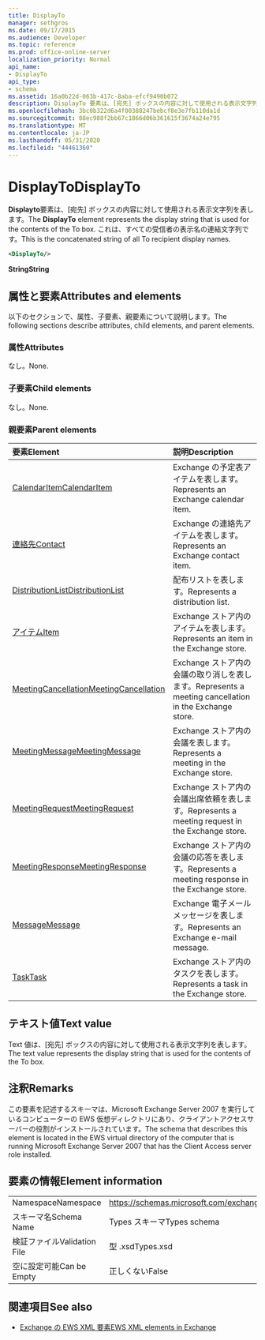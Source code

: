 ```yaml
---
title: DisplayTo
manager: sethgros
ms.date: 09/17/2015
ms.audience: Developer
ms.topic: reference
ms.prod: office-online-server
localization_priority: Normal
api_name:
- DisplayTo
api_type:
- schema
ms.assetid: 16a0b22d-063b-417c-8aba-efcf9490b072
description: DisplayTo 要素は、[宛先] ボックスの内容に対して使用される表示文字列を表します。 これは、すべての受信者の表示名の連結文字列です。
ms.openlocfilehash: 3bc0b322d6a4f00388247bebcf8e3e7fb110da1d
ms.sourcegitcommit: 88ec988f2bb67c1866d06b361615f3674a24e795
ms.translationtype: MT
ms.contentlocale: ja-JP
ms.lasthandoff: 05/31/2020
ms.locfileid: "44461360"
---
```

# <a name="displayto"></a><span data-ttu-id="ab14d-104">DisplayTo</span><span class="sxs-lookup"><span data-stu-id="ab14d-104">DisplayTo</span></span>

<span data-ttu-id="ab14d-105">**Displayto**要素は、[宛先] ボックスの内容に対して使用される表示文字列を表します。</span><span class="sxs-lookup"><span data-stu-id="ab14d-105">The **DisplayTo** element represents the display string that is used for the contents of the To box.</span></span> <span data-ttu-id="ab14d-106">これは、すべての受信者の表示名の連結文字列です。</span><span class="sxs-lookup"><span data-stu-id="ab14d-106">This is the concatenated string of all To recipient display names.</span></span> 
  
```xml
<DisplayTo/>
```

 <span data-ttu-id="ab14d-107">**String**</span><span class="sxs-lookup"><span data-stu-id="ab14d-107">**String**</span></span>
## <a name="attributes-and-elements"></a><span data-ttu-id="ab14d-108">属性と要素</span><span class="sxs-lookup"><span data-stu-id="ab14d-108">Attributes and elements</span></span>

<span data-ttu-id="ab14d-109">以下のセクションで、属性、子要素、親要素について説明します。</span><span class="sxs-lookup"><span data-stu-id="ab14d-109">The following sections describe attributes, child elements, and parent elements.</span></span>
  
### <a name="attributes"></a><span data-ttu-id="ab14d-110">属性</span><span class="sxs-lookup"><span data-stu-id="ab14d-110">Attributes</span></span>

<span data-ttu-id="ab14d-111">なし。</span><span class="sxs-lookup"><span data-stu-id="ab14d-111">None.</span></span>
  
### <a name="child-elements"></a><span data-ttu-id="ab14d-112">子要素</span><span class="sxs-lookup"><span data-stu-id="ab14d-112">Child elements</span></span>

<span data-ttu-id="ab14d-113">なし。</span><span class="sxs-lookup"><span data-stu-id="ab14d-113">None.</span></span>
  
### <a name="parent-elements"></a><span data-ttu-id="ab14d-114">親要素</span><span class="sxs-lookup"><span data-stu-id="ab14d-114">Parent elements</span></span>

|<span data-ttu-id="ab14d-115">**要素**</span><span class="sxs-lookup"><span data-stu-id="ab14d-115">**Element**</span></span>|<span data-ttu-id="ab14d-116">**説明**</span><span class="sxs-lookup"><span data-stu-id="ab14d-116">**Description**</span></span>|
|:-----|:-----|
|[<span data-ttu-id="ab14d-117">CalendarItem</span><span class="sxs-lookup"><span data-stu-id="ab14d-117">CalendarItem</span></span>](calendaritem.md) <br/> |<span data-ttu-id="ab14d-118">Exchange の予定表アイテムを表します。</span><span class="sxs-lookup"><span data-stu-id="ab14d-118">Represents an Exchange calendar item.</span></span>  <br/> |
|[<span data-ttu-id="ab14d-119">連絡先</span><span class="sxs-lookup"><span data-stu-id="ab14d-119">Contact</span></span>](contact.md) <br/> |<span data-ttu-id="ab14d-120">Exchange の連絡先アイテムを表します。</span><span class="sxs-lookup"><span data-stu-id="ab14d-120">Represents an Exchange contact item.</span></span>  <br/> |
|[<span data-ttu-id="ab14d-121">DistributionList</span><span class="sxs-lookup"><span data-stu-id="ab14d-121">DistributionList</span></span>](distributionlist.md) <br/> |<span data-ttu-id="ab14d-122">配布リストを表します。</span><span class="sxs-lookup"><span data-stu-id="ab14d-122">Represents a distribution list.</span></span>  <br/> |
|[<span data-ttu-id="ab14d-123">アイテム</span><span class="sxs-lookup"><span data-stu-id="ab14d-123">Item</span></span>](item.md) <br/> |<span data-ttu-id="ab14d-124">Exchange ストア内のアイテムを表します。</span><span class="sxs-lookup"><span data-stu-id="ab14d-124">Represents an item in the Exchange store.</span></span>  <br/> |
|[<span data-ttu-id="ab14d-125">MeetingCancellation</span><span class="sxs-lookup"><span data-stu-id="ab14d-125">MeetingCancellation</span></span>](meetingcancellation.md) <br/> |<span data-ttu-id="ab14d-126">Exchange ストア内の会議の取り消しを表します。</span><span class="sxs-lookup"><span data-stu-id="ab14d-126">Represents a meeting cancellation in the Exchange store.</span></span>  <br/> |
|[<span data-ttu-id="ab14d-127">MeetingMessage</span><span class="sxs-lookup"><span data-stu-id="ab14d-127">MeetingMessage</span></span>](meetingmessage.md) <br/> |<span data-ttu-id="ab14d-128">Exchange ストア内の会議を表します。</span><span class="sxs-lookup"><span data-stu-id="ab14d-128">Represents a meeting in the Exchange store.</span></span>  <br/> |
|[<span data-ttu-id="ab14d-129">MeetingRequest</span><span class="sxs-lookup"><span data-stu-id="ab14d-129">MeetingRequest</span></span>](meetingrequest.md) <br/> |<span data-ttu-id="ab14d-130">Exchange ストア内の会議出席依頼を表します。</span><span class="sxs-lookup"><span data-stu-id="ab14d-130">Represents a meeting request in the Exchange store.</span></span>  <br/> |
|[<span data-ttu-id="ab14d-131">MeetingResponse</span><span class="sxs-lookup"><span data-stu-id="ab14d-131">MeetingResponse</span></span>](meetingresponse.md) <br/> |<span data-ttu-id="ab14d-132">Exchange ストア内の会議の応答を表します。</span><span class="sxs-lookup"><span data-stu-id="ab14d-132">Represents a meeting response in the Exchange store.</span></span>  <br/> |
|[<span data-ttu-id="ab14d-133">Message</span><span class="sxs-lookup"><span data-stu-id="ab14d-133">Message</span></span>](message-ex15websvcsotherref.md) <br/> |<span data-ttu-id="ab14d-134">Exchange 電子メールメッセージを表します。</span><span class="sxs-lookup"><span data-stu-id="ab14d-134">Represents an Exchange e-mail message.</span></span>  <br/> |
|[<span data-ttu-id="ab14d-135">Task</span><span class="sxs-lookup"><span data-stu-id="ab14d-135">Task</span></span>](task.md) <br/> |<span data-ttu-id="ab14d-136">Exchange ストア内のタスクを表します。</span><span class="sxs-lookup"><span data-stu-id="ab14d-136">Represents a task in the Exchange store.</span></span>  <br/> |
   
## <a name="text-value"></a><span data-ttu-id="ab14d-137">テキスト値</span><span class="sxs-lookup"><span data-stu-id="ab14d-137">Text value</span></span>

<span data-ttu-id="ab14d-138">Text 値は、[宛先] ボックスの内容に対して使用される表示文字列を表します。</span><span class="sxs-lookup"><span data-stu-id="ab14d-138">The text value represents the display string that is used for the contents of the To box.</span></span>
  
## <a name="remarks"></a><span data-ttu-id="ab14d-139">注釈</span><span class="sxs-lookup"><span data-stu-id="ab14d-139">Remarks</span></span>

<span data-ttu-id="ab14d-140">この要素を記述するスキーマは、Microsoft Exchange Server 2007 を実行しているコンピューターの EWS 仮想ディレクトリにあり、クライアントアクセスサーバーの役割がインストールされています。</span><span class="sxs-lookup"><span data-stu-id="ab14d-140">The schema that describes this element is located in the EWS virtual directory of the computer that is running Microsoft Exchange Server 2007 that has the Client Access server role installed.</span></span>
  
## <a name="element-information"></a><span data-ttu-id="ab14d-141">要素の情報</span><span class="sxs-lookup"><span data-stu-id="ab14d-141">Element information</span></span>

|||
|:-----|:-----|
|<span data-ttu-id="ab14d-142">Namespace</span><span class="sxs-lookup"><span data-stu-id="ab14d-142">Namespace</span></span>  <br/> |https://schemas.microsoft.com/exchange/services/2006/types  <br/> |
|<span data-ttu-id="ab14d-143">スキーマ名</span><span class="sxs-lookup"><span data-stu-id="ab14d-143">Schema Name</span></span>  <br/> |<span data-ttu-id="ab14d-144">Types スキーマ</span><span class="sxs-lookup"><span data-stu-id="ab14d-144">Types schema</span></span>  <br/> |
|<span data-ttu-id="ab14d-145">検証ファイル</span><span class="sxs-lookup"><span data-stu-id="ab14d-145">Validation File</span></span>  <br/> |<span data-ttu-id="ab14d-146">型 .xsd</span><span class="sxs-lookup"><span data-stu-id="ab14d-146">Types.xsd</span></span>  <br/> |
|<span data-ttu-id="ab14d-147">空に設定可能</span><span class="sxs-lookup"><span data-stu-id="ab14d-147">Can be Empty</span></span>  <br/> |<span data-ttu-id="ab14d-148">正しくない</span><span class="sxs-lookup"><span data-stu-id="ab14d-148">False</span></span>  <br/> |
   
## <a name="see-also"></a><span data-ttu-id="ab14d-149">関連項目</span><span class="sxs-lookup"><span data-stu-id="ab14d-149">See also</span></span>

- [<span data-ttu-id="ab14d-150">Exchange の EWS XML 要素</span><span class="sxs-lookup"><span data-stu-id="ab14d-150">EWS XML elements in Exchange</span></span>](ews-xml-elements-in-exchange.md)

